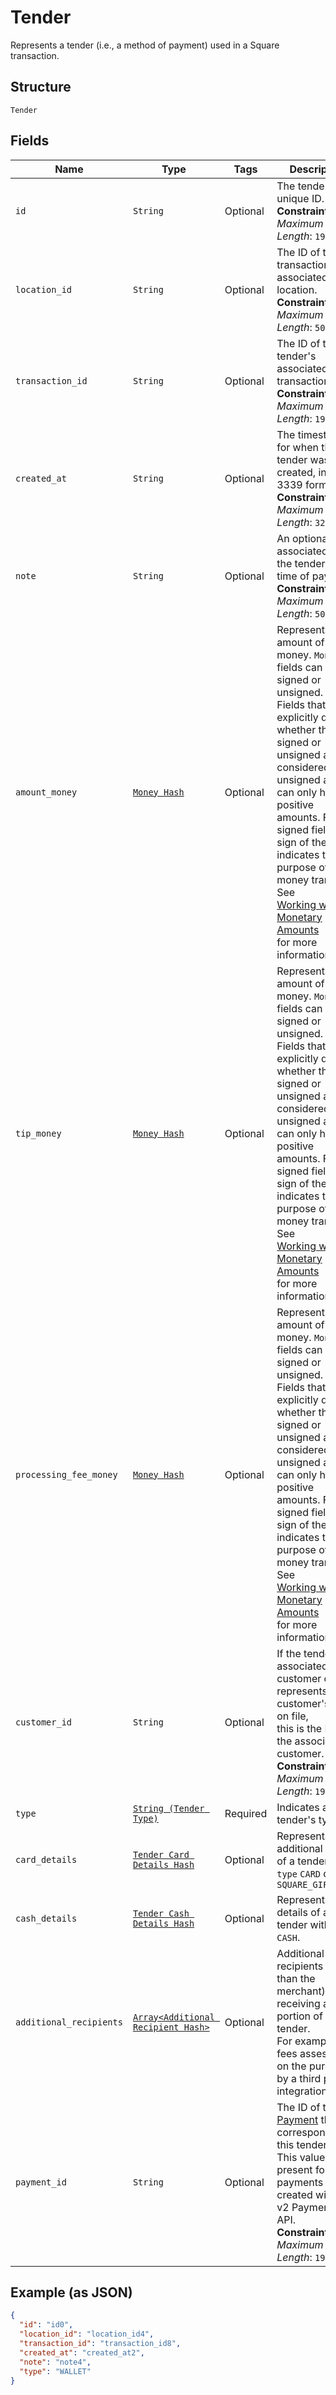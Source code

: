 
# Tender

Represents a tender (i.e., a method of payment) used in a Square transaction.

## Structure

`Tender`

## Fields

| Name | Type | Tags | Description |
|  --- | --- | --- | --- |
| `id` | `String` | Optional | The tender's unique ID.<br>**Constraints**: *Maximum Length*: `192` |
| `location_id` | `String` | Optional | The ID of the transaction's associated location.<br>**Constraints**: *Maximum Length*: `50` |
| `transaction_id` | `String` | Optional | The ID of the tender's associated transaction.<br>**Constraints**: *Maximum Length*: `192` |
| `created_at` | `String` | Optional | The timestamp for when the tender was created, in RFC 3339 format.<br>**Constraints**: *Maximum Length*: `32` |
| `note` | `String` | Optional | An optional note associated with the tender at the time of payment.<br>**Constraints**: *Maximum Length*: `500` |
| `amount_money` | [`Money Hash`](/doc/models/money.md) | Optional | Represents an amount of money. `Money` fields can be signed or unsigned.<br>Fields that do not explicitly define whether they are signed or unsigned are<br>considered unsigned and can only hold positive amounts. For signed fields, the<br>sign of the value indicates the purpose of the money transfer. See<br>[Working with Monetary Amounts](https://developer.squareup.com/docs/build-basics/working-with-monetary-amounts)<br>for more information. |
| `tip_money` | [`Money Hash`](/doc/models/money.md) | Optional | Represents an amount of money. `Money` fields can be signed or unsigned.<br>Fields that do not explicitly define whether they are signed or unsigned are<br>considered unsigned and can only hold positive amounts. For signed fields, the<br>sign of the value indicates the purpose of the money transfer. See<br>[Working with Monetary Amounts](https://developer.squareup.com/docs/build-basics/working-with-monetary-amounts)<br>for more information. |
| `processing_fee_money` | [`Money Hash`](/doc/models/money.md) | Optional | Represents an amount of money. `Money` fields can be signed or unsigned.<br>Fields that do not explicitly define whether they are signed or unsigned are<br>considered unsigned and can only hold positive amounts. For signed fields, the<br>sign of the value indicates the purpose of the money transfer. See<br>[Working with Monetary Amounts](https://developer.squareup.com/docs/build-basics/working-with-monetary-amounts)<br>for more information. |
| `customer_id` | `String` | Optional | If the tender is associated with a customer or represents a customer's card on file,<br>this is the ID of the associated customer.<br>**Constraints**: *Maximum Length*: `191` |
| `type` | [`String (Tender Type)`](/doc/models/tender-type.md) | Required | Indicates a tender's type. |
| `card_details` | [`Tender Card Details Hash`](/doc/models/tender-card-details.md) | Optional | Represents additional details of a tender with `type` `CARD` or `SQUARE_GIFT_CARD` |
| `cash_details` | [`Tender Cash Details Hash`](/doc/models/tender-cash-details.md) | Optional | Represents the details of a tender with `type` `CASH`. |
| `additional_recipients` | [`Array<Additional Recipient Hash>`](/doc/models/additional-recipient.md) | Optional | Additional recipients (other than the merchant) receiving a portion of this tender.<br>For example, fees assessed on the purchase by a third party integration. |
| `payment_id` | `String` | Optional | The ID of the [Payment](/doc/models/payment.md) that corresponds to this tender.<br>This value is only present for payments created with the v2 Payments API.<br>**Constraints**: *Maximum Length*: `192` |

## Example (as JSON)

```json
{
  "id": "id0",
  "location_id": "location_id4",
  "transaction_id": "transaction_id8",
  "created_at": "created_at2",
  "note": "note4",
  "type": "WALLET"
}
```

